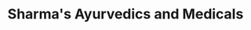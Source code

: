 ---
title: "Sharma's Ayurvedics and Medicals"
url: /vidyanagar/sharmas-ayurvedics-and-medicals/
shop: Sanitätshaus
---